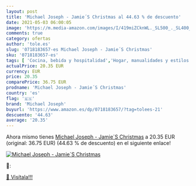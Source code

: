 ```yaml
---
layout: post
title: 'Michael Joseph - Jamie´S Christmas al 44.63 % de descuento'
date: 2021-05-03 06:00:05
image: 'https://m.media-amazon.com/images/I/419miZCknWL._SL500_._SL400_.jpg'
comments: true
category: ofertas
author: 'tole.es'
slug: '0718183657-es Michael Joseph - Jamie´S Christmas'
sku: '0718183657-es'
tags: [ 'Cocina, bebida y hospitalidad','Hogar, manualidades y estilos de vida','Libros','christmas','michael joseph', ]
actualPrice: 20.35 EUR
currency: EUR
price: 20.35
comparePrice: 36.75 EUR
prodname: 'Michael Joseph - Jamie´S Christmas'
country: 'es'
flag: '🇪🇸'
brand: 'Michael Joseph'
buyurl: 'https://www.amazon.es/dp/0718183657/?tag=tolees-21'
descuento: '44.63'
average: '20.35'
---
```


Ahora mismo tienes [Michael Joseph - Jamie´S Christmas](https://www.amazon.es/dp/0718183657/?tag=tolees-21) a 20.35 EUR (original: 36.75 EUR) (44.63 %  de descuento) en el siguiente enlace!

[![Michael Joseph - Jamie´S Christmas](https://m.media-amazon.com/images/I/419miZCknWL._SL500_._SL400_.jpg)](https://www.amazon.es/dp/0718183657/?tag=tolees-21)

🔎:


[🛒 Visítala!!!](https://www.amazon.es/dp/0718183657/?tag=tolees-21)
